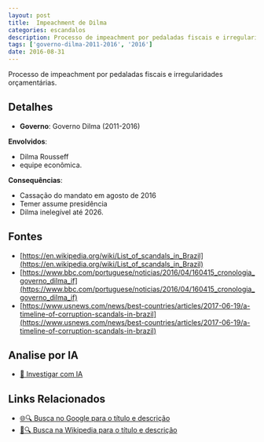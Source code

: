 ```yaml
---
layout: post
title:  Impeachment de Dilma
categories: escandalos
description: Processo de impeachment por pedaladas fiscais e irregularidades orçamentárias.
tags: ['governo-dilma-2011-2016', '2016']
date: 2016-08-31
---
```


Processo de impeachment por pedaladas fiscais e irregularidades orçamentárias.

## Detalhes
- **Governo**: Governo Dilma (2011-2016)

**Envolvidos**:
- Dilma Rousseff
- equipe econômica.


**Consequências**:
- Cassação do mandato em agosto de 2016
- Temer assume presidência
- Dilma inelegível até 2026.


## Fontes
- [https://en.wikipedia.org/wiki/List_of_scandals_in_Brazil](https://en.wikipedia.org/wiki/List_of_scandals_in_Brazil)
- [https://www.bbc.com/portuguese/noticias/2016/04/160415_cronologia_governo_dilma_if](https://www.bbc.com/portuguese/noticias/2016/04/160415_cronologia_governo_dilma_if)
- [https://www.usnews.com/news/best-countries/articles/2017-06-19/a-timeline-of-corruption-scandals-in-brazil](https://www.usnews.com/news/best-countries/articles/2017-06-19/a-timeline-of-corruption-scandals-in-brazil)


## Analise por IA
- [🤖 Investigar com IA](https://www.perplexity.ai/search?q=Impeachment%20de%20Dilma%20Processo%20de%20impeachment%20por%20pedaladas%20fiscais%20e%20irregularidades%20or%C3%A7ament%C3%A1rias.%20Governo%20Dilma%20%282011-2016%29)

## Links Relacionados
- [🌐🔍 Busca no Google para o título e descrição](https://www.google.com/search?q=Impeachment%20de%20Dilma%20Processo%20de%20impeachment%20por%20pedaladas%20fiscais%20e%20irregularidades%20or%C3%A7ament%C3%A1rias.%20Governo%20Dilma%20%282011-2016%29)
- [📖🔍 Busca na Wikipedia para o título e descrição](https://pt.wikipedia.org/w/index.php?search=Impeachment%20de%20Dilma%20Processo%20de%20impeachment%20por%20pedaladas%20fiscais%20e%20irregularidades%20or%C3%A7ament%C3%A1rias.%20Governo%20Dilma%20%282011-2016%29)

